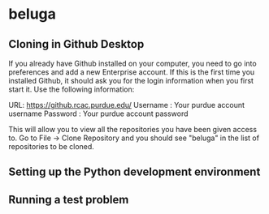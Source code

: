 # beluga

## Cloning in Github Desktop

If you already have Github installed on your computer, you need to go into preferences and add a new Enterprise account. If this is the first time you installed Github, it should ask you for the login information when you first start it. 
Use the following information:

URL: https://github.rcac.purdue.edu/
Username : Your purdue account username
Password : Your purdue account password

This will allow you to view all the repositories you have been given access to. 
Go to File -> Clone Repository and you should see "beluga" in the list of repositories to be cloned.

## Setting up the Python development environment

## Running a test problem

